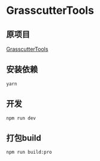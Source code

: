 # GrasscutterTools

## 原项目
[GrasscutterTools](https://github.com/wmn1525/grasscutterTools)

## 安装依赖
`
yarn
`

## 开发
`
npm run dev
`

## 打包build
`
npm run build:pro
`